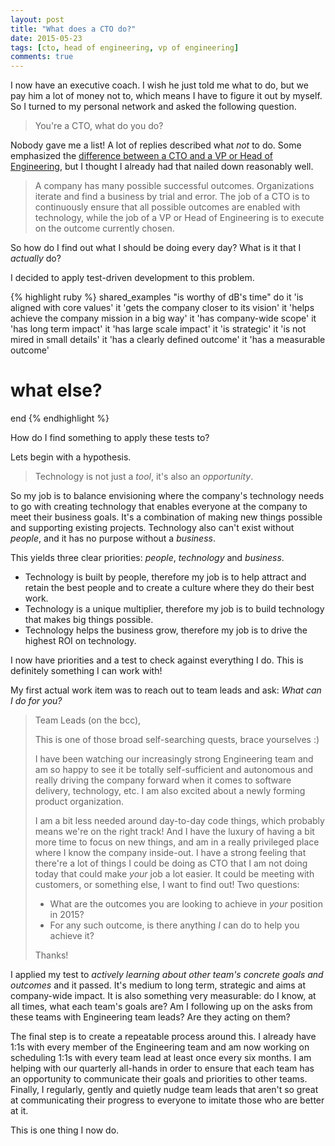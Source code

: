 ```yaml
---
layout: post
title: "What does a CTO do?"
date: 2015-05-23
tags: [cto, head of engineering, vp of engineering]
comments: true
---
```

I now have an executive coach. I wish he just told me what to do, but we pay him a lot of money not to, which means I have to figure it out by myself. So I turned to my personal network and asked the following question.

> You're a CTO, what do you do?

Nobody gave me a list! A lot of replies described what _not_ to do. Some emphasized the [difference between a CTO and a VP or Head of Engineering](/2015/05/07/what-is-the-difference-between-cto-and-vp-or-head-of-engineering.html), but I thought I already had that nailed down reasonably well.

> A company has many possible successful outcomes. Organizations iterate and find a business by trial and error. The job of a CTO is to continuously ensure that all possible outcomes are enabled with technology, while the job of a VP or Head of Engineering is to execute on the outcome currently chosen.

So how do I find out what I should be doing every day? What is it that I _actually_ do?

I decided to apply test-driven development to this problem.

{% highlight ruby %}
shared_examples "is worthy of dB's time" do
  it 'is aligned with core values'
  it 'gets the company closer to its vision'
  it 'helps achieve the company mission in a big way'
  it 'has company-wide scope'
  it 'has long term impact'
  it 'has large scale impact'
  it 'is strategic'
  it 'is not mired in small details'
  it 'has a clearly defined outcome'
  it 'has a measurable outcome'
  # what else?
end
{% endhighlight %}

How do I find something to apply these tests to?

Lets begin with a hypothesis.

> Technology is not just a _tool_, it's also an _opportunity_.

So my job is to balance envisioning where the company's technology needs to go with creating technology that enables everyone at the company to meet their business goals. It's a combination of making new things possible and supporting existing projects. Technology also can't exist without _people_, and it has no purpose without a _business_.

This yields three clear priorities: _people_, _technology_ and _business_.

* Technology is built by people, therefore my job is to help attract and retain the best people and to create a culture where they do their best work.
* Technology is a unique multiplier, therefore my job is to build technology that makes big things possible.
* Technology helps the business grow, therefore my job is to drive the highest ROI on technology.

I now have priorities and a test to check against everything I do. This is definitely something I can work with!

My first actual work item was to reach out to team leads and ask: _What can I do for you?_

> Team Leads (on the bcc),
>
> This is one of those broad self-searching quests, brace yourselves :)
>
> I have been watching our increasingly strong Engineering team and am so happy to see it be totally self-sufficient and autonomous and really driving the company forward when it comes to software delivery, technology, etc. I am also excited about a newly forming product organization.
>
> I am a bit less needed around day-to-day code things, which probably means we're on the right track! And I have the luxury of having a bit more time to focus on new things, and am in a really privileged place where I know the company inside-out. I have a strong feeling that there're a lot of things I could be doing as CTO that I am not doing today that could make *your* job a lot easier. It could be meeting with customers, or something else, I want to find out! Two questions:
>
>  - What are the outcomes you are looking to achieve in *your* position in 2015?
>  - For any such outcome, is there anything *I* can do to help you achieve it?
>
>  Thanks!

I applied my test to _actively learning about other team's concrete goals and outcomes_ and it passed. It's medium to long term, strategic and aims at company-wide impact. It is also something very measurable: do I know, at all times, what each team's goals are? Am I following up on the asks from these teams with Engineering team leads? Are they acting on them?

The final step is to create a repeatable process around this. I already have 1:1s with every member of the Engineering team and am now working on scheduling 1:1s with every team lead at least once every six months. I am helping with our quarterly all-hands in order to ensure that each team has an opportunity to communicate their goals and priorities to other teams. Finally, I regularly, gently and quietly nudge team leads that aren't so great at communicating their progress to everyone to imitate those who are better at it.

This is one thing I now do.

